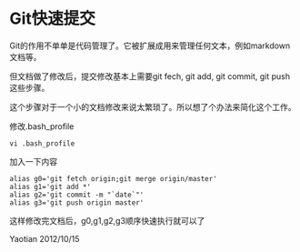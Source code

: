 # Git快速提交

Git的作用不单单是代码管理了。它被扩展成用来管理任何文本，例如markdown文档等。

但文档做了修改后，提交修改基本上需要git fech, git add, git commit, git push这些步骤。

这个步骤对于一个小的文档修改来说太繁琐了。所以想了个办法来简化这个工作。

修改.bash_profile

    vi .bash_profile

加入一下内容
    
    alias g0='git fetch origin;git merge origin/master'
    alias g1='git add *'
    alias g2='git commit -m "`date`"'
    alias g3='git push origin master'

这样修改完文档后，g0,g1,g2,g3顺序快速执行就可以了


Yaotian
2012/10/15
